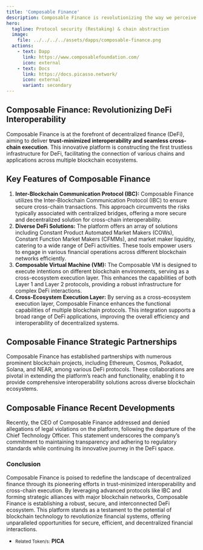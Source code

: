 ```yaml
---
title: 'Composable Finance'
description: Composable Finance is revolutionizing the way we perceive and interact with DeFi, ensuring a future where blockchain ecosystems are seamlessly connected and efficiently interoperable.
hero:
  tagline: Protocol security (Restaking) & chain abstraction
  image: 
    file: ../../../../assets/dapps/composable-finance.png
  actions:
    - text: Dapp
      link: https://www.composablefoundation.com/
      icon: external
    - text: Docs
      link: https://docs.picasso.network/
      icon: external
      variant: secondary
---
```


## Composable Finance: Revolutionizing DeFi Interoperability
Composable Finance is at the forefront of decentralized finance (DeFi), aiming to deliver **trust-minimized interoperability and seamless cross-chain execution**. This innovative platform is constructing the first trustless infrastructure for DeFi, facilitating the connection of various chains and applications across multiple blockchain ecosystems.

## Key Features of Composable Finance
1. **Inter-Blockchain Communication Protocol (IBC):** Composable Finance utilizes the Inter-Blockchain Communication Protocol (IBC) to ensure secure cross-chain transactions. This approach circumvents the risks typically associated with centralized bridges, offering a more secure and decentralized solution for cross-chain interoperability.
2. **Diverse DeFi Solutions:** The platform offers an array of solutions including Constant Product Automated Market Makers (COWs), Constant Function Market Makers (CFMMs), and market maker liquidity, catering to a wide range of DeFi activities. These tools empower users to engage in various financial operations across different blockchain networks efficiently.
3. **Composable Virtual Machine (VM):** The Composable VM is designed to execute intentions on different blockchain environments, serving as a cross-ecosystem execution layer. This enhances the capabilities of both Layer 1 and Layer 2 protocols, providing a robust infrastructure for complex DeFi interactions.
4. **Cross-Ecosystem Execution Layer:** By serving as a cross-ecosystem execution layer, Composable Finance enhances the functional capabilities of multiple blockchain protocols. This integration supports a broad range of DeFi applications, improving the overall efficiency and interoperability of decentralized systems.

## Composable Finance Strategic Partnerships
Composable Finance has established partnerships with numerous prominent blockchain projects, including Ethereum, Cosmos, Polkadot, Solana, and NEAR, among various DeFi protocols. These collaborations are pivotal in extending the platform’s reach and functionality, enabling it to provide comprehensive interoperability solutions across diverse blockchain ecosystems.

## Composable Finance Recent Developments
Recently, the CEO of Composable Finance addressed and denied allegations of legal violations on the platform, following the departure of the Chief Technology Officer. This statement underscores the company’s commitment to maintaining transparency and adhering to regulatory standards while continuing its innovative journey in the DeFi space.

### Conclusion
Composable Finance is poised to redefine the landscape of decentralized finance through its pioneering efforts in trust-minimized interoperability and cross-chain execution. By leveraging advanced protocols like IBC and forming strategic alliances with major blockchain networks, Composable Finance is establishing a robust, secure, and interconnected DeFi ecosystem. This platform stands as a testament to the potential of blockchain technology to revolutionize financial systems, offering unparalleled opportunities for secure, efficient, and decentralized financial interactions.

- <small>Related Token/s:</small> **PICA**
